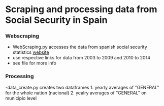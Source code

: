 # Scraping and processing data from Social Security in Spain

### Webscraping 
 - WebScraping.py accesses the data from spanish social security statistics [website](http://www.seg-social.es/wps/portal/wss/internet/EstadisticasPresupuestosEstudios/Estadisticas/EST8/2341/2683) 
 - use respective links for data from 2003 to 2009 and 2010 to 2014 
 - see file for more info 

### Processing 
-data_create.py creates two dataframes 
    1. yearly averages of "GENERAL" for the whole nation (nacional) 
    2. yealry averages of "GENERAL" on municipio level 
  
